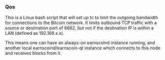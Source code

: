 ### Qos ###

This is a Linux bash script that will set up tc to limit the outgoing bandwidth for connections to the Bitcoin network. It limits outbound TCP traffic with a source or destination port of 6662, but not if the destination IP is within a LAN (defined as 192.168.x.x).

This means one can have an always-on earnscoind instance running, and another local earnscoind/earnscoin-qt instance which connects to this node and receives blocks from it.
